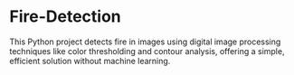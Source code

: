 # Fire-Detection
This Python project detects fire in images using digital image processing techniques like color thresholding and contour analysis, offering a simple, efficient solution without machine learning. 
